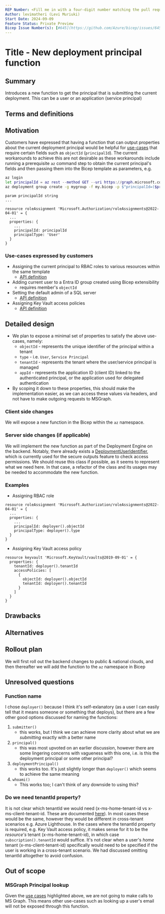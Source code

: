 ```yaml
---
REP Number: <Fill me in with a four-digit number matching the pull request number; Update AFTER PR is approved and BEFORE is merged.>
Author: levimatheri (Levi Muriuki)
Start Date: 2024-09-09
Feature Status: Private Preview
Bicep Issue Number(s): [#645](https://github.com/Azure/bicep/issues/645), [#4959](https://github.com/Azure/bicep/issues/4959), [#9969](https://github.com/Azure/bicep/discussions/9969)
---
```


# Title - New deployment principal function

## Summary

Introduces a new function to get the principal that is submitting the current deployment. This can be a user or an application (service principal)

## Terms and definitions

## Motivation

Customers have expressed that having a function that can output properties about the current deployment principal would be helpful for [use-cases](#use-cases-expressed-by-customers) that require certain fields such as `objectId` (`principalId`). The current workarounds to achieve this are not desirable as these workarounds include running a prerequisite `az` command step to obtain the current principal's fields and then passing them into the Bicep template as parameters, e.g.

```sh
az login
let principalId = az rest --method GET --uri https://graph.microsoft.com/v1.0/me | from json | get id
az deployment group create -g mygroup -f my.bicep -p $"principalId=($principalId)"
```

```bicep
param principalId string
...

resource roleAssignment 'Microsoft.Authorization/roleAssignments@2022-04-01' = {
  ...
  properties: {
    ...
    principalId: principalId
    principalType: 'User'
  }
}
```

### Use-cases expressed by customers
- Assigning the current principal to RBAC roles to various resources within the same template
    - [API definition](https://learn.microsoft.com/en-us/azure/templates/microsoft.authorization/roleassignments?pivots=deployment-language-bicep)
- Adding current user to a Entra ID group created using Bicep extensibility 
    - requires member's `objectId`
- Setting the default admin of a SQL server
    - [API definition](https://learn.microsoft.com/en-us/azure/templates/microsoft.sql/servers/administrators?pivots=deployment-language-bicep)
- Assigning Key Vault access policies
    - [API definition](https://learn.microsoft.com/en-us/azure/templates/microsoft.keyvault/vaults/accesspolicies?pivots=deployment-language-bicep#accesspolicyentry)

## Detailed design
- We plan to expose a minimal set of properties to satisfy the above use-cases, namely:
    - `objectId` - represents the unique identifier of the principal within a tenant
    - `type` - i.e. `User`, `Service Principal`
    - `tenantId` - represents the tenant where the user/service principal is managed
    - `appId` - represents the application ID (client ID) linked to the authenticated principal, or the application used for delegated authentication
- By scoping it down to these properties, this should make the implementation easier, as we can access these values via headers, and not have to make outgoing requests to MSGraph.

### Client side changes
We will expose a new function in the Bicep within the `az` namespace.
### Server side changes (if applicable)
We will implement the new function as part of the Deployment Engine on the backend. 
Notably, there already exists a [DeploymentUserIdentifier](https://msazure.visualstudio.com/One/_git/AzureUX-Deployments?path=/src/Engine/Host/Azure/AzureDeploymentEngine.cs&version=GBmaster&line=671&lineEnd=672&lineStartColumn=1&lineEndColumn=1&lineStyle=plain&_a=contents), which is currently used for the secure outputs feature to check access permissions. We should reuse this class if possible, as it seems to represent what we need here. In that case, a refactor of the class and its usages may be needed to accommodate the new function.

### Examples

- Assigning RBAC role
```bicep
resource roleAssignment 'Microsoft.Authorization/roleAssignments@2022-04-01' = {
  ...
  properties: {
    ...
    principalId: deployer().objectId
    principalType: deployer().type
  }
}
```

- Assigning Key Vault access policy
```bicep
resource keyvault 'Microsoft.KeyVault/vaults@2019-09-01' = {
  properties: {
    tenantId: deployer().tenantId
    accessPolicies: [
      {
        objectId: deployer().objectId
        tenantId: deployer().tenantId
      }
    ]
  }
}
```

## Drawbacks

## Alternatives

## Rollout plan

We will first roll out the backend changes to public & national clouds, and then thereafter we will add the function to the `az` namespace in Bicep

## Unresolved questions
### Function name
I chose `deployer()` because I think it's self-exlanatory (as a user I can easily tell that it means someone or something that deploys), but there are a few other good options discussed for naming the functions:
1. `submitter()`
   - this works, but I think we can achieve more clarity about what we are _submitting_ exactly with a better name
1. `principal()`
    - this was most upvoted on an earlier discussion, however there are some lingering concerns with vagueness with this one, i.e. is this the deployment principal or some other principal?
1. `deploymentPrincipal()`
   - this works too. It's just slightly longer than `deployer()` which seems to achieve the same meaning
1. `whoami()`
   - This works too; I can't think of any downside to using this?

### Do we need tenantId property?
It is not clear which tenantId we would need (x-ms-home-tenant-id vs x-ms-client-tenant-id. These are documented [here](https://github.com/Azure/azure-resource-manager-rpc/blob/master/v1.0/common-api-details.md#proxy-request-header-modifications)). In most cases these would be the same, however they would be different in cross-tenant scenarios e.g. Azure Lighthouse. In the cases where the tenantId property is required, e.g. Key Vault access policy, it makes sense for it to be the _resource's_ tenant (x-ms-home-tenant-id), in which case `subscription().tenantId` would suffice. It's not clear when a user's _home_ tenant (x-ms-client-tenant-id) specifically would need to be specified if the user is working in a cross-tenant scenario.  We had discussed omitting tenantId altogether to avoid confusion.

## Out of scope

### MSGraph Principal lookup
Given the [use cases](#use-cases-expressed-by-customers) highlighted above, we are not going to make calls to MS Graph. This means other use-cases such as looking up a user's email will not be exposed through this function.


